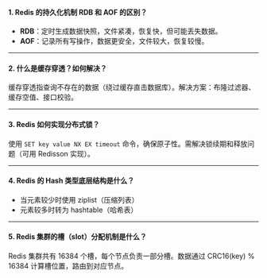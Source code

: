 #### 1. Redis 的持久化机制 RDB 和 AOF 的区别？

- **RDB**：定时生成数据快照，文件紧凑，恢复快，但可能丢失数据。
- **AOF**：记录所有写操作，数据更安全，文件较大，恢复较慢。

---

#### 2. 什么是缓存穿透？如何解决？

缓存穿透指查询不存在的数据（绕过缓存直击数据库）。解决方案：布隆过滤器、缓存空值、接口校验。

---

#### 3. Redis 如何实现分布式锁？

使用 `SET key value NX EX timeout` 命令，确保原子性。需解决锁续期和释放问题（可用 Redisson 实现）。

---

#### 4. Redis 的 Hash 类型底层结构是什么？

- 当元素较少时使用 ziplist（压缩列表）
- 元素较多时转为 hashtable（哈希表）

---

#### 5. Redis 集群的槽（slot）分配机制是什么？

Redis 集群共有 16384 个槽，每个节点负责一部分槽。数据通过 CRC16(key) % 16384 计算槽位置，路由到对应节点。